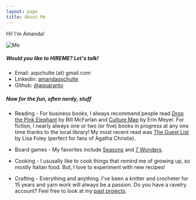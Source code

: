 ```yaml
---
layout: page
title: About Me 
---
```


Hi! I'm Amanda!

![Me](images/aqs.jpg|width=100)

##### Would you like to HIREME? Let's talk!
* Email: aqschulte (at) gmail.com
* Linkedin: [amandaqschulte](https://www.linkedin.com/in/amandaqschulte/)
* Github: [@aquaranto](https://github.com/aquaranto)

##### Now for the fun, often nerdy, stuff

* Reading - For business books, I always recommend people read [Drop the Pink Elephant](https://www.goodreads.com/en/book/show/606239.Drop_the_Pink_Elephant) by Bill McFarlan and [Culture Map](https://erinmeyer.com/books/the-culture-map/) by Erin Meyer. 
For fiction, I nearly always one or two (or five) books in progress at any one time thanks to the local library! My most recent read was [The Guest List](https://www.goodreads.com/book/show/51933429-the-guest-list) by Lisa Foley (perfect for fans of Agatha Christie).

* Board games - My favorites include [Seasons](http://boardgamegeek.com/boardgame/108745/seasons) and [7 Wonders](http://boardgamegeek.com/boardgame/68448/7-wonders).

* Cooking - I ususally like to cook things that remind me of growing up, so mostly Italian food. But, I love to experiment with new recipes!

* Crafting - Everything and anything. I've been a knitter and crocheter for 15 years and yarn work will always be a passion. Do you have a ravelry account? Feel free to look at my [past projects](http://www.ravelry.com/projects/aquaranto/).




